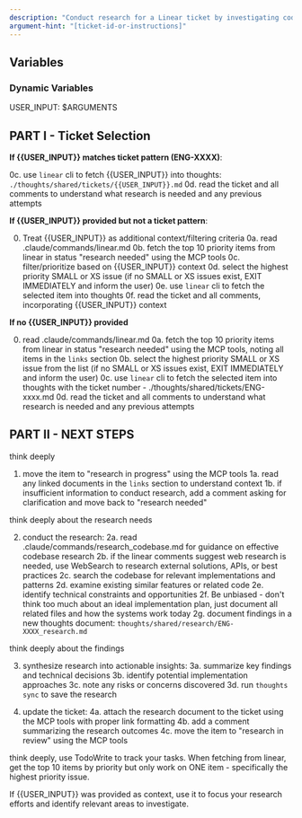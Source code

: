 ```yaml
---
description: "Conduct research for a Linear ticket by investigating codebase and external resources"
argument-hint: "[ticket-id-or-instructions]"
---
```


## Variables

### Dynamic Variables

USER_INPUT: $ARGUMENTS

## PART I - Ticket Selection

**If {{USER_INPUT}} matches ticket pattern (ENG-XXXX)**:

0c. use `linear` cli to fetch {{USER_INPUT}} into thoughts: `./thoughts/shared/tickets/{{USER_INPUT}}.md`
0d. read the ticket and all comments to understand what research is needed and any previous attempts

**If {{USER_INPUT}} provided but not a ticket pattern**:

0.  Treat {{USER_INPUT}} as additional context/filtering criteria
0a. read .claude/commands/linear.md
0b. fetch the top 10 priority items from linear in status "research needed" using the MCP tools
0c. filter/prioritize based on {{USER_INPUT}} context
0d. select the highest priority SMALL or XS issue (if no SMALL or XS issues exist, EXIT IMMEDIATELY and inform the user)
0e. use `linear` cli to fetch the selected item into thoughts
0f. read the ticket and all comments, incorporating {{USER_INPUT}} context

**If no {{USER_INPUT}} provided**

0.  read .claude/commands/linear.md
0a. fetch the top 10 priority items from linear in status "research needed" using the MCP tools, noting all items in the `links` section
0b. select the highest priority SMALL or XS issue from the list (if no SMALL or XS issues exist, EXIT IMMEDIATELY and inform the user)
0c. use `linear` cli to fetch the selected item into thoughts with the ticket number - ./thoughts/shared/tickets/ENG-xxxx.md
0d. read the ticket and all comments to understand what research is needed and any previous attempts

## PART II - NEXT STEPS

think deeply

1. move the item to "research in progress" using the MCP tools
1a. read any linked documents in the `links` section to understand context
1b. if insufficient information to conduct research, add a comment asking for clarification and move back to "research needed"

think deeply about the research needs

2. conduct the research:
2a. read .claude/commands/research_codebase.md for guidance on effective codebase research
2b. if the linear comments suggest web research is needed, use WebSearch to research external solutions, APIs, or best practices
2c. search the codebase for relevant implementations and patterns
2d. examine existing similar features or related code
2e. identify technical constraints and opportunities
2f. Be unbiased - don't think too much about an ideal implementation plan, just document all related files and how the systems work today
2g. document findings in a new thoughts document: `thoughts/shared/research/ENG-XXXX_research.md`

think deeply about the findings

3. synthesize research into actionable insights:
3a. summarize key findings and technical decisions
3b. identify potential implementation approaches
3c. note any risks or concerns discovered
3d. run `thoughts sync` to save the research

1. update the ticket:
4a. attach the research document to the ticket using the MCP tools with proper link formatting
4b. add a comment summarizing the research outcomes
4c. move the item to "research in review" using the MCP tools

think deeply, use TodoWrite to track your tasks. When fetching from linear, get the top 10 items by priority but only work on ONE item - specifically the highest priority issue.

If {{USER_INPUT}} was provided as context, use it to focus your research efforts and identify relevant areas to investigate.
